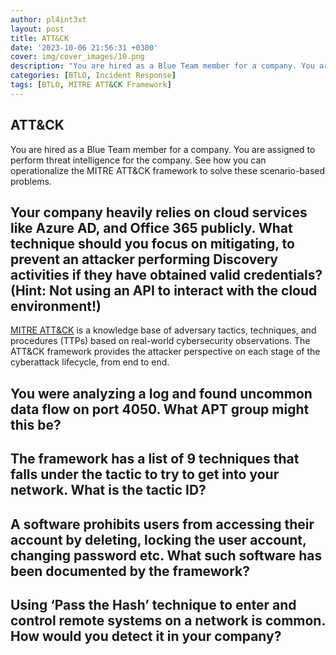 ```yaml
---
author: pl4int3xt
layout: post
title: ATT&CK
date: '2023-10-06 21:56:31 +0300'
cover: img/cover_images/10.png
description: "You are hired as a Blue Team member for a company. You are assigned to perform threat intelligence for the company. See how you can operationalize the MITRE ATT&CK framework to solve these scenario-based problems."
categories: [BTLO, Incident Response]
tags: [BTLO, MITRE ATT&CK Framework]
---
```


## ATT&CK
You are hired as a Blue Team member for a company. You are assigned to perform threat intelligence for the company. See how you can operationalize the MITRE ATT&CK framework to solve these scenario-based problems. 

## Your company heavily relies on cloud services like Azure AD, and Office 365 publicly. What technique should you focus on mitigating, to prevent an attacker performing Discovery activities if they have obtained valid credentials? (Hint: Not using an API to interact with the cloud environment!) 

[MITRE ATT&CK](https://attack.mitre.org/) is a knowledge base of adversary tactics, techniques, and procedures (TTPs) based on real-world cybersecurity observations. The ATT&CK framework provides the attacker perspective on each stage of the cyberattack lifecycle, from end to end.

## You were analyzing a log and found uncommon data flow on port 4050. What APT group might this be?

## The framework has a list of 9 techniques that falls under the tactic to try to get into your network. What is the tactic ID? 

## A software prohibits users from accessing their account by deleting, locking the user account, changing password etc. What such software has been documented by the framework?

## Using ‘Pass the Hash’ technique to enter and control remote systems on a network is common. How would you detect it in your company?


